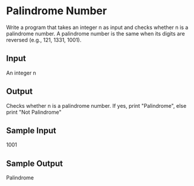 # Palindrome Number

Write a program that takes an integer n as input and checks whether n is a palindrome number. A palindrome number is the same when its digits are reversed (e.g., 121, 1331, 1001).


## Input
An integer n

## Output
Checks whether n is a palindrome number. If yes, print "Palindrome", else print "Not Palindrome"

## Sample Input
1001

## Sample Output
Palindrome

